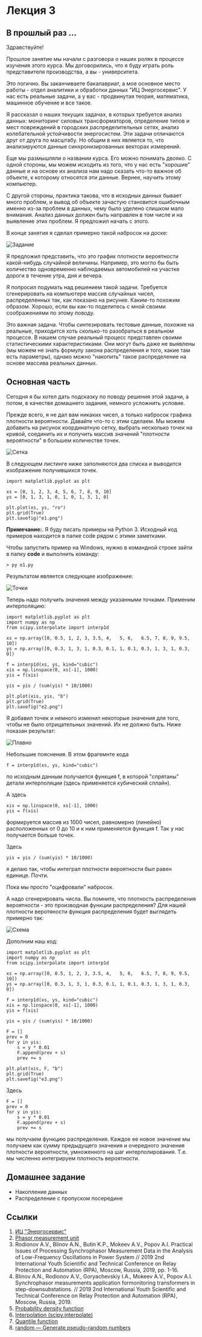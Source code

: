 # Лекция 3

## В прошлый раз ...

Здравствуйте!

Прошлое занятие мы начали с разговора о наших ролях в процессе
изучения этого курса. Мы договорились, что я буду играть роль
представителя производства, а вы - университета.

Это логично. Вы заканчиваете бакалавриат, а мое основное место
работы - отдел аналитики и обработки данных "ИЦ Энергосервис". У нас
есть реальные задачи, а у вас - продвинутая теория, математика,
машинное обучение и все такое.

Я рассказал о наших текущих задачах, в которых требуется анализ
данных: мониторинг силовых трансформаторов, определение типов и мест
повреждений в городских распределительных сетях, анализ колебательной
устойчивости энергосистем. Эти задачи отличаются друг от друга по
масштабу. Но общим в них является то, что анализируются данные
синхронизированных векторах измерений.

Еще мы размышляли о названии курса. Его можно понимать двояко. С одной
стороны, мы можем исходить из того, что у нас есть "хорошие" данные и
на основе их анализа нам надо сказать что-то важное об объекте, к
которому относятся эти данные. Вернее, научить этому компьютер.

С другой стороны, практика такова, что в исходных данных бывает много
проблем, и вывод об объекте зачастую становится ошибочным именно из-за
проблем в данных, чему было уделено слишком мало внимания. Анализ
данных должен быть направлен в том числе и на выявление этих
проблем. Я предложил начать с этого.

В конце занятия я сделал примерно такой набросок на доске:

![Задание](./pic/task.png)

Я предложил представить, что это график плотности вероятности
какой-нибудь случайной величины. Например, это могло бы быть
количество одновременно наблюдаемых автомобилей на участке дороги в
течение утра, дня и вечера.

Я попросил подумать над решением такой задачи. Требуется сгенерировать
на компьютере массив случайных чисел, распределенных так, как показано
на рисунке. Каким-то похожим образом. Хорошо, если вы как-то
поделитесь с мной своими соображениями по этому поводу.

Это важная задача. Чтобы синтезировать тестовые данные, похожие на
реальные, приходится хоть сколько-то разобраться в реальном
процессе. В нашем случае реальный процесс представлен своими
статистическими характеристиками. Они могут быть даже не выявлены (мы
можем не знать формулу закона распределения и того, какие там есть
параметры), однако можно "накопить" такое распределение на основе
массива реальных данных.

## Основная часть

Сегодня я бы хотел дать подсказку по поводу решения этой задачи, а
потом, в качестве домашнего задания, немного усложнить условие.

Прежде всего, я не дал вам никаких чисел, а только набросок графика
плотности вероятности. Давайте что-то с этим сделаем. Мы можем
добавить на рисунок координатную сетку, выбрать несколько точек на
кривой, соединить их и получить массив значений "плотности
вероятности" в большем количестве точек.

![Сетка](./pic/grid.png)

В следующем листинге ниже заполняются два списка и выводится
изображение получившихся точек.

```
import matplotlib.pyplot as plt

xs = [0, 1, 2, 3, 4, 5, 6, 7, 8, 9, 10]
ys = [0, 1, 3, 1, 0, 1, 0, 1, 3, 1, 0]

plt.plot(xs, ys, "ro")
plt.grid(True)
plt.savefig("e1.png")
```

**Примечание:**. Я буду писать примеры на Python 3. Исходный код
примеров находится в папке code рядом с этими заметками.

Чтобы запустить пример на Windows, нужно в командной строке зайти в
папку **code** и выполнить команду:

```
> py e1.py
```

Результатом является следующее изображение:

![Точки](./code/e1.png)

Теперь надо получить значения между указанными точками. Применим
интерполяцию:

```
import matplotlib.pyplot as plt
import numpy as np
from scipy.interpolate import interp1d

xs = np.array([0, 0.5, 1, 2, 3, 3.5, 4,   5, 6,   6.5, 7, 8, 9, 9.5, 10])
ys = np.array([0, 0.3, 1, 3, 1, 0.3, 0.1, 1, 0.1, 0.3, 1, 3, 1, 0.3, 0])

f = interp1d(xs, ys, kind="cubic")
xis = np.linspace(0, xs[-1], 1000)
yis = f(xis)

yis = yis / (sum(yis) * 10/1000)

plt.plot(xis, yis, "b")
plt.grid(True)
plt.savefig("e2.png")
```

Я добавил точек и немного изменил некоторые значения для того, чтобы
не было отрицательных значений. Их не должно быть. Ниже показан
результат:

![Плавно](./code/e2.png)

Небольшие пояснения. В этом фрагемнте кода

```
f = interp1d(xs, ys, kind="cubic")
```

по исходным данным получается функция f, в которой "спрятаны" детали
интерполяции (здесь применяется кубический сплайн).

А здесь

```
xis = np.linspace(0, xs[-1], 1000)
yis = f(xis)
```

формируется массив из 1000 чисел, равномерно (линейно) расположенных
от 0 до 10 и к ним применяется функция f. Так у нас получается больше
точек.

Здесь

```
yis = yis / (sum(yis) * 10/1000)
```

я делаю так, чтобы интеграл плотности вероятности был равен
единице. Почти.

Пока мы просто "оцифровали" набросок.

А надо сгенерировать числа. Вы помните, что плотность распределения
вероятности - это производная функции распределения? Для нашей
плотности веротяности функция распределения будет выглядеть примерно
так:

![Схема](./pic/prob.png)

Дополним наш код:

```
import matplotlib.pyplot as plt
import numpy as np
from scipy.interpolate import interp1d

xs = np.array([0, 0.5, 1, 2, 3, 3.5, 4,   5, 6,   6.5, 7, 8, 9, 9.5, 10])
ys = np.array([0, 0.3, 1, 3, 1, 0.3, 0.1, 1, 0.1, 0.3, 1, 3, 1, 0.3, 0])

f = interp1d(xs, ys, kind="cubic")
xis = np.linspace(0, xs[-1], 1000)
yis = f(xis)

yis = yis / (sum(yis) * 10/1000)

F = []
prev = 0
for y in yis:
	s = y * 0.01
	F.append(prev + s)
	prev += s

plt.plot(xis, F, "b")
plt.grid(True)
plt.savefig("e3.png")
```

Здесь

```
F = []
prev = 0
for y in yis:
	s = y * 0.01
	F.append(prev + s)
	prev += s
```

мы получаем функцию распределения. Каждое ее новое значение мы
получаем как сумму предыдущего значения и очередного значения
плотности вероятности, умноженного на шаг интерполирования. Т.е. мы
численно интегрируем плотность вероятности.

## Домашнее задание

* Накопление данных
* Распределение с пропуском посередине

## Ссылки

1. [ИЦ "Энергосервис"](https://enip2.ru/)
1. [Phasor measurement
   unit](https://en.wikipedia.org/wiki/Phasor_measurement_unit)
1. Rodionov A.V., Blinov A.N., Butin K.P., Mokeev A.V., Popov
   A.I. Practical Issues of Processing Synchrophasor Measurement Data
   in the Analysis of Low-Frequency Oscillations in Power System //
   2019 2nd International Youth Scientific and Technical Conference on
   Relay Protection and Automation (RPA), Moscow, Russia, 2019,
   pp. 1-16.
1. Blinov A.N., Rodionov A.V., Goryachevskiy I.A., Mokeev A.V., Popov
   A.I. Synchrophasor measurements application formonitoring
   transformers in step-downsubstations. // 2019 2nd International
   Youth Scientific and Technical Conference on Relay Protection and
   Automation (RPA), Moscow, Russia, 2019.
1. [Probability density
   function](https://en.wikipedia.org/wiki/Probability_density_function)
1. [Interpolation
   (scipy.interpolate)](https://docs.scipy.org/doc/scipy/reference/tutorial/interpolate.html)
1. [Quantile
   function](https://en.wikipedia.org/wiki/Quantile_function)
1. [random — Generate pseudo-random
   numbers](https://docs.python.org/3/library/random.html)
